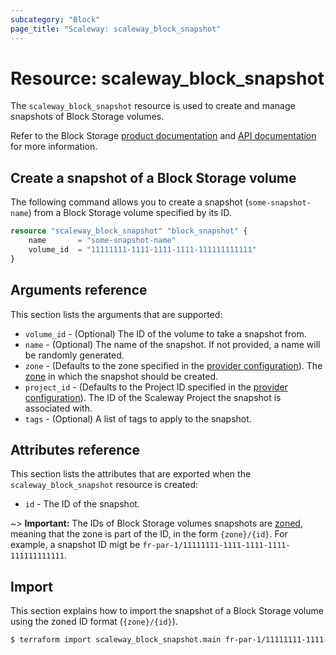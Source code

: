 ```yaml
---
subcategory: "Block"
page_title: "Scaleway: scaleway_block_snapshot"
---
```


# Resource: scaleway_block_snapshot

The `scaleway_block_snapshot` resource is used to create and manage snapshots of Block Storage volumes.

Refer to the Block Storage [product documentation](https://www.scaleway.com/en/docs/storage/block/) and [API documentation](https://www.scaleway.com/en/developers/api/block/) for more information.

## Create a snapshot of a Block Storage volume

The following command allows you to create a snapshot (`some-snapshot-name`) from a Block Storage volume specified by its ID.

```terraform
resource "scaleway_block_snapshot" "block_snapshot" {
    name       = "some-snapshot-name"
    volume_id  = "11111111-1111-1111-1111-111111111111"
}
```

## Arguments reference

This section lists the arguments that are supported:

- `volume_id` - (Optional) The ID of the volume to take a snapshot from.
- `name` - (Optional) The name of the snapshot. If not provided, a name will be randomly generated.
- `zone` - (Defaults to the zone specified in the [provider configuration](../index.md#zone)). The [zone](../guides/regions_and_zones.md#zones) in which the snapshot should be created.
- `project_id` - (Defaults to the Project ID specified in the [provider configuration](../index.md#project_id)). The ID of the Scaleway Project the snapshot is associated with.
- `tags` - (Optional) A list of tags to apply to the snapshot.

## Attributes reference

This section lists the attributes that are exported when the `scaleway_block_snapshot` resource is created:

- `id` - The ID of the snapshot.

~> **Important:** The IDs of Block Storage volumes snapshots are [zoned](../guides/regions_and_zones.md#resource-ids), meaning that the zone is part of the ID, in the form `{zone}/{id}`. For example, a snapshot ID migt be `fr-par-1/11111111-1111-1111-1111-111111111111`.

## Import

This section explains how to import the snapshot of a Block Storage volume using the zoned ID format (`{zone}/{id}`).

```bash
$ terraform import scaleway_block_snapshot.main fr-par-1/11111111-1111-1111-1111-111111111111
```
